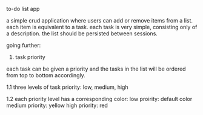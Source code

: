 to-do list app

a simple crud application where users can
add or remove items from a list.
each item is equivalent to a task.
each task is very simple, consisting only
of a description.
the list should be persisted between sessions.

going further:

1. task priority

each task can be given a priority
and the tasks in the list will be ordered
from top to bottom accordingly.

1.1
three levels of task priority: low, medium, high

1.2
each priority level has a corresponding color:
low proirity: default color
medium priority: yellow
high priority: red
